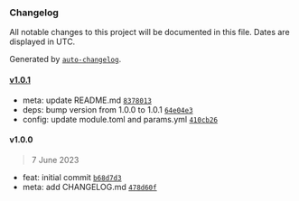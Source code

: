 ### Changelog

All notable changes to this project will be documented in this file. Dates are displayed in UTC.

Generated by [`auto-changelog`](https://github.com/CookPete/auto-changelog).

#### [v1.0.1](https://github.com/gethyas/inline-svg/compare/v1.0.0...v1.0.1)

- meta: update README.md [`8378013`](https://github.com/gethyas/inline-svg/commit/8378013033bbcd5fff3cfbc7a9ca3b60d96b1d72)
- deps: bump version from 1.0.0 to 1.0.1 [`64e04e3`](https://github.com/gethyas/inline-svg/commit/64e04e324556eda576579bf45a8fd318d4bb0bea)
- config: update module.toml and params.yml [`410cb26`](https://github.com/gethyas/inline-svg/commit/410cb26059dbad9ef2c4b77593a5d66ca5300fbf)

#### v1.0.0

> 7 June 2023

- feat: initial commit [`b68d7d3`](https://github.com/gethyas/inline-svg/commit/b68d7d3f89460ee4f8a1487ea7791f297f127a07)
- meta: add CHANGELOG.md [`478d60f`](https://github.com/gethyas/inline-svg/commit/478d60f9f687c871c537af023862db6b3841e8c7)

